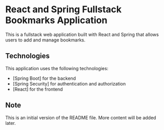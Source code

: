 # React and Spring Fullstack Bookmarks Application

This is a fullstack web application built with React and Spring that allows users to add and manage bookmarks.

## Technologies

This application uses the following technologies:

- [Spring Boot] for the backend
- [Spring Security] for authentication and authorization
- [React] for the frontend

## Note

This is an initial version of the README file. More content will be added later.
